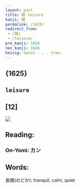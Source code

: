 ```yaml
---
layout: post
title: 閑 leisure
kanji: 閑
permalink: /1625/
redirect_from:
 - /閑/
 - /leisure/
pre_kanji: 1624
nex_kanji: 1626
heisig: Gates . . . tree.
---
```


## {1625}

## `leisure`

## [12]

<div class="stroke"><img src="E99691.png" /></div>

## Reading:

### On-Yomi: カン

## Words:

長閑(のどか): tranquil, calm, quiet
